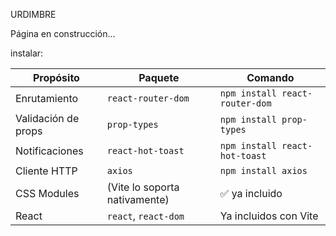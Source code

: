 URDIMBRE

Página en construcción...

instalar:

| Propósito           | Paquete                       | Comando                        |
| ------------------- | ----------------------------- | ------------------------------ |
| Enrutamiento        | `react-router-dom`            | `npm install react-router-dom` |
| Validación de props | `prop-types`                  | `npm install prop-types`       |
| Notificaciones      | `react-hot-toast`             | `npm install react-hot-toast`  |
| Cliente HTTP        | `axios`                       | `npm install axios`            |
| CSS Modules         | (Vite lo soporta nativamente) | ✅ ya incluido                  |
| React               | `react`, `react-dom`          | Ya incluidos con Vite          |
